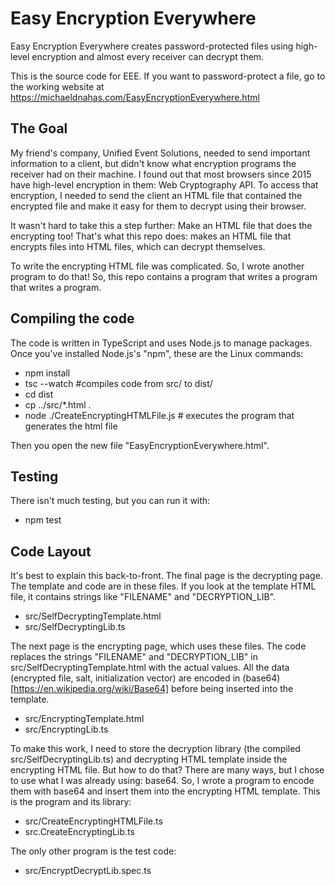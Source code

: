 # Easy Encryption Everywhere

Easy Encryption Everywhere creates password-protected files using high-level encryption and almost every receiver can decrypt them.

This is the source code for EEE.  If you want to password-protect a file, go to the working website at
https://michaeldnahas.com/EasyEncryptionEverywhere.html

## The Goal

My friend's company, Unified Event Solutions, needed to send important information to a client, but didn't know what encryption programs the receiver had on their machine.  I found out that most browsers since 2015 have high-level encryption in them: Web Cryptography API.  To access that encryption, I needed to send the client an HTML file that contained the encrypted file and make it easy for them to decrypt using their browser.

It wasn't hard to take this a step further: Make an HTML file that does the encrypting too!  That's what this repo does: makes an HTML file that encrypts files into HTML files, which can decrypt themselves.  

To write the encrypting HTML file was complicated.  So, I wrote another program to do that!  So, this repo contains a program that writes a program that writes a program.

## Compiling the code

The code is written in TypeScript and uses Node.js to manage packages.  Once you've installed Node.js's "npm", these are the Linux commands:

* npm install 
* tsc --watch   #compiles code from src/ to dist/
* cd dist
* cp ../src/*.html .
* node ./CreateEncryptingHTMLFile.js # executes the program that generates the html file

Then you open the new file "EasyEncryptionEverywhere.html".

## Testing 

There isn't much testing, but you can run it with:

* npm test

## Code Layout

It's best to explain this back-to-front.  The final page is the decrypting page.  The template and code are in these files.  If you look at the template HTML file, it contains strings like "FILENAME" and "DECRYPTION_LIB".  

* src/SelfDecryptingTemplate.html
* src/SelfDecryptingLib.ts

The next page is the encrypting page, which uses these files.  The code replaces the strings "FILENAME" and "DECRYPTION_LIB" in src/SelfDecryptingTemplate.html with the actual values.  All the data (encrypted file, salt, initialization vector) are encoded in (base64)[https://en.wikipedia.org/wiki/Base64] before being inserted into the template.  

* src/EncryptingTemplate.html
* src/EncryptingLib.ts

To make this work, I need to store the decryption library (the compiled src/SelfDecryptingLib.ts) and decrypting HTML template inside the encrypting HTML file.  But how to do that?  There are 
many ways, but I chose to use what I was already using: base64.  So, I wrote a program to encode them with base64 and insert them into the encrypting HTML template.  This is the program and its library:

* src/CreateEncryptingHTMLFile.ts
* src.CreateEncryptingLib.ts

The only other program is the test code:

* src/EncryptDecryptLib.spec.ts

